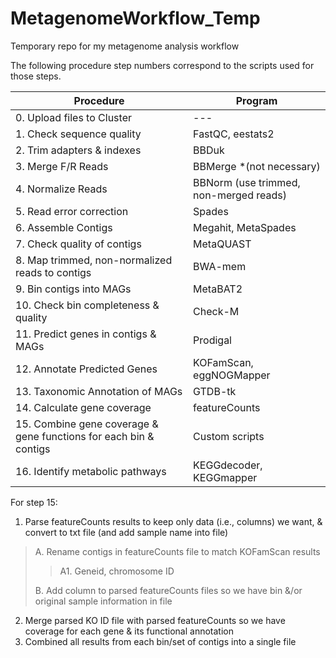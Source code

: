 # MetagenomeWorkflow_Temp
Temporary repo for my metagenome analysis workflow

The following procedure step numbers correspond to the scripts used for those steps.

| Procedure    | Program |
| -------- | ------- |
| 0. Upload files to Cluster | --- |
| 1. Check sequence quality | FastQC, eestats2 |
| 2. Trim adapters & indexes | BBDuk |
| 3. Merge F/R Reads | BBMerge *(not necessary) |
| 4. Normalize Reads | BBNorm (use trimmed, non-merged reads) |
| 5. Read error correction | Spades |
| 6. Assemble Contigs | Megahit, MetaSpades |
| 7. Check quality of contigs | MetaQUAST |
| 8. Map trimmed, non-normalized reads to contigs | BWA-mem |
| 9. Bin contigs into MAGs | MetaBAT2 |
| 10. Check bin completeness & quality | Check-M |
| 11. Predict genes in contigs & MAGs | Prodigal |
| 12. Annotate Predicted Genes | KOFamScan, eggNOGMapper |
| 13. Taxonomic Annotation of MAGs | GTDB-tk |
| 14. Calculate gene coverage | featureCounts |
| 15. Combine gene coverage & gene functions for each bin & contigs | Custom scripts |
| 16. Identify metabolic pathways | KEGGdecoder, KEGGmapper |

For step 15:
1. Parse featureCounts results to keep only data (i.e., columns) we want, & convert to txt file (and add sample name into file)
> A. Rename contigs in featureCounts file to match KOFamScan results
> > A1. Geneid, chromosome ID
> 
> B. Add column to parsed featureCounts files so we have bin &/or original sample information in file
2. Merge parsed KO ID file with parsed featureCounts so we have coverage for each gene & its functional annotation
3. Combined all results from each bin/set of contigs into a single file

